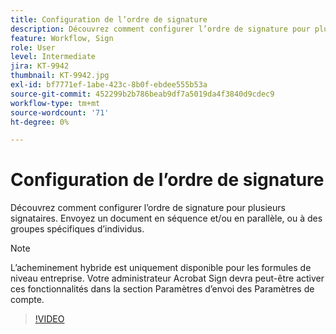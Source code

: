 ```yaml
---
title: Configuration de l’ordre de signature
description: Découvrez comment configurer l’ordre de signature pour plusieurs signataires
feature: Workflow, Sign
role: User
level: Intermediate
jira: KT-9942
thumbnail: KT-9942.jpg
exl-id: bf7771ef-1abe-423c-8b0f-ebdee555b53a
source-git-commit: 452299b2b786beab9df7a5019da4f3840d9cdec9
workflow-type: tm+mt
source-wordcount: '71'
ht-degree: 0%

---
```


# Configuration de l’ordre de signature

Découvrez comment configurer l’ordre de signature pour plusieurs signataires. Envoyez un document en séquence et/ou en parallèle, ou à des groupes spécifiques d’individus.

>[!NOTE]
>
>L’acheminement hybride est uniquement disponible pour les formules de niveau entreprise. Votre administrateur Acrobat Sign devra peut-être activer ces fonctionnalités dans la section Paramètres d’envoi des Paramètres de compte.

>[!VIDEO](https://video.tv.adobe.com/v/3410715?quality=12&learn=on&hidetitle=true&captions=fre_fr)
